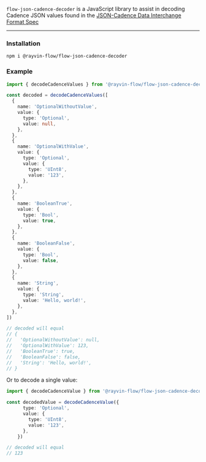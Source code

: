 `flow-json-cadence-decoder` is a JavaScript library to assist in decoding Cadence JSON values found in the [JSON-Cadence Data Interchange Format Spec](https://docs.onflow.org/cadence/json-cadence-spec/)

---

### Installation

`npm i @rayvin-flow/flow-json-cadence-decoder`

### Example

```typescript
import { decodeCadenceValues } from '@rayvin-flow/flow-json-cadence-decoder'

const decoded = decodeCadenceValues([
  {
    name: 'OptionalWithoutValue',
    value: {
      type: 'Optional',
      value: null,
    },
  },
  {
    name: 'OptionalWithValue',
    value: {
      type: 'Optional',
      value: {
        type: 'UInt8',
        value: '123',
      },
    },
  },
  {
    name: 'BooleanTrue',
    value: {
      type: 'Bool',
      value: true,
    },
  },
  {
    name: 'BooleanFalse',
    value: {
      type: 'Bool',
      value: false,
    },
  },
  {
    name: 'String',
    value: {
      type: 'String',
      value: 'Hello, world!',
    },
  },
])

// decoded will equal
// {
//   'OptionalWithoutValue': null, 
//   'OptionalWithValue': 123,
//   'BooleanTrue': true,
//   'BooleanFalse': false,
//   'String': 'Hello, world!',
// }
```

Or to decode a single value:

```typescript
import { decodeCadenceValue } from '@rayvin-flow/flow-json-cadence-decoder'

const decodedValue = decodeCadenceValue({
      type: 'Optional',
      value: {
        type: 'UInt8',
        value: '123',
      },
    })

// decoded will equal
// 123
```
